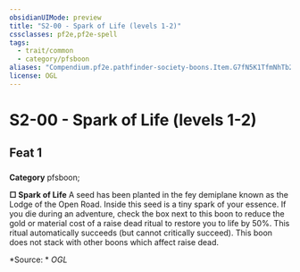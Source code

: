 ```yaml
---
obsidianUIMode: preview
title: "S2-00 - Spark of Life (levels 1-2)"
cssclasses: pf2e,pf2e-spell
tags:
  - trait/common
  - category/pfsboon
aliases: "Compendium.pf2e.pathfinder-society-boons.Item.G7fN5K1TfmNhTb2w"
license: OGL
---
```

# S2-00 - Spark of Life (levels 1-2)
## Feat 1
### 

**Category** pfsboon; 




**□ Spark of Life** A seed has been planted in the fey demiplane known as the Lodge of the Open Road. Inside this seed is a tiny spark of your essence. If you die during an adventure, check the box next to this boon to reduce the gold or material cost of a raise dead ritual to restore you to life by 50%. This ritual automatically succeeds (but cannot critically succeed). This boon does not stack with other boons which affect raise dead.

*Source: *
*OGL*